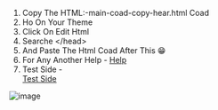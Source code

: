 1. Copy The HTML:-main-coad-copy-hear.html  Coad
2. Ho On Your Theme
3. Click On Edit Html
4. Searche &lt;/head&gt;
5. And Paste The Html Coad After This 😁
6. For Any Another Help - <a href="https://pandawephelp.blogspot.com/2023/12/help.html">Help</a>
7. Test Side -<div>
    <a id="bobno" href="https://pandawep.blogspot.com/">Test Side</a>
</div>


![image](https://github.com/pandawep/PandaWep-Bravedetecter/assets/154017398/aa6c7ae2-2d14-43e2-842c-bb76a6a977b1)

